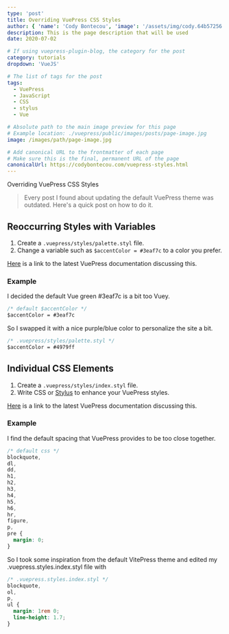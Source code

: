 ```yaml
---
type: 'post'
title: Overriding VuePress CSS Styles
author: { 'name': 'Cody Bontecou', 'image': '/assets/img/cody.64b57256.jpg' }
description: This is the page description that will be used
date: 2020-07-02

# If using vuepress-plugin-blog, the category for the post
category: tutorials
dropdown: 'VueJS'

# The list of tags for the post
tags:
  - VuePress
  - JavaScript
  - CSS
  - stylus
  - Vue

# Absolute path to the main image preview for this page
# Example location: ./vuepress/public/images/posts/page-image.jpg
image: /images/path/page-image.jpg

# Add canonical URL to the frontmatter of each page
# Make sure this is the final, permanent URL of the page
canonicalUrl: https://codybontecou.com/vuepress-styles.html
---
```


<span class="text-4xl font-semibold">Overriding VuePress CSS Styles</span>

> Every post I found about updating the default VuePress theme was outdated. Here's a quick post on how to do it.

## Reoccurring Styles with Variables

1. Create a `.vuepress/styles/palette.styl` file.
1. Change a variable such as `$accentColor = #3eaf7c` to a color you prefer.

[Here](https://vuepress.vuejs.org/config/#palette-styl) is a link to the latest VuePress documentation discussing this.

### Example

<p class="text-gray-500">I decided the default Vue green #3eaf7c is a bit too Vuey.</p>

```sass
/* default $accentColor */
$accentColor = #3eaf7c
```

<p class="text-gray-500">So I swapped it with a nice purple/blue color to personalize the site a bit.</p>

```sass
/* .vuepress/styles/palette.styl */
$accentColor = #4979ff
```

## Individual CSS Elements

1. Create a `.vuepress/styles/index.styl` file.
1. Write CSS or [Stylus](https://stylus-lang.com/) to enhance your VuePress styles.

[Here](https://vuepress.vuejs.org/config/#index-styl) is a link to the latest VuePress documentation discussing this.

### Example

<p class="text-gray-500">I find the default spacing that VuePress provides to be too close together.</p>

```css
/* default css */
blockquote,
dl,
dd,
h1,
h2,
h3,
h4,
h5,
h6,
hr,
figure,
p,
pre {
  margin: 0;
}
```

<p class="text-gray-500">So I took some inspiration from the default VitePress theme and edited my .vuepress.styles.index.styl file with</p>

```css
/* .vuepress.styles.index.styl */
blockquote,
ol,
p,
ul {
  margin: 1rem 0;
  line-height: 1.7;
}
```
